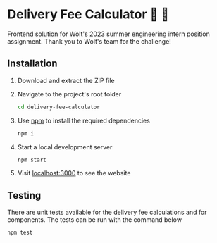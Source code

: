 # Delivery Fee Calculator 🚗 🍕

Frontend solution for Wolt's 2023 summer engineering intern position assignment.
Thank you to Wolt's team for the challenge!

## Installation

1. Download and extract the ZIP file

2. Navigate to the project's root folder

   ```bash
   cd delivery-fee-calculator
   ```

3. Use [npm](https://docs.npmjs.com/downloading-and-installing-node-js-and-npm) to install the required dependencies

   ```bash
   npm i
   ```

3. Start a local development server

   ```bash
   npm start
   ```

3. Visit [localhost:3000](http://localhost:3000/) to see the website

## Testing

There are unit tests available for the delivery fee calculations and for components. The tests can be run with the command below

```bash
npm test
```
